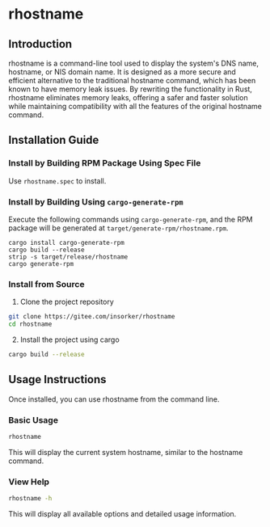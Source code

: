 # rhostname

## Introduction

rhostname is a command-line tool used to display the system's DNS name, hostname, or NIS domain name. It is designed as a more secure and efficient alternative to the traditional hostname command, which has been known to have memory leak issues. By rewriting the functionality in Rust, rhostname eliminates memory leaks, offering a safer and faster solution while maintaining compatibility with all the features of the original hostname command.

## Installation Guide

### Install by Building RPM Package Using Spec File

Use `rhostname.spec` to install.

### Install by Building Using `cargo-generate-rpm`

Execute the following commands using `cargo-generate-rpm`, and the RPM package will be generated at `target/generate-rpm/rhostname.rpm`.

```shell
cargo install cargo-generate-rpm
cargo build --release
strip -s target/release/rhostname
cargo generate-rpm
```

### Install from Source

1. Clone the project repository

```bash
git clone https://gitee.com/insorker/rhostname
cd rhostname
```

2. Install the project using cargo

```bash
cargo build --release
```

## Usage Instructions

Once installed, you can use rhostname from the command line.

### Basic Usage

```bash
rhostname
```

This will display the current system hostname, similar to the hostname command.

### View Help

```bash
rhostname -h
```

This will display all available options and detailed usage information.